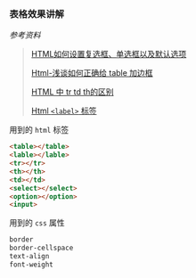 ### 表格效果讲解

*参考资料*
>[HTML如何设置复选框、单选框以及默认选项](https://www.php.cn/jishu/html/411665.html)
> 
> [Html-浅谈如何正确给 table 加边框](https://www.cnblogs.com/leona-d/p/6125896.html)
>
> [HTML 中 tr td th的区别](https://blog.csdn.net/mxk4869/article/details/81067106)
> 
> [Html `<label>` 标签](https://www.runoob.com/tags/tag-label.html)
> 
用到的 `html` 标签

```html
<table></table>
<lable></lable>
<tr></tr>
<th></th>
<td></td>
<select></select>
<option></option>
<input>
```

用到的 `css` 属性

```css
border
border-cellspace
text-align
font-weight
```